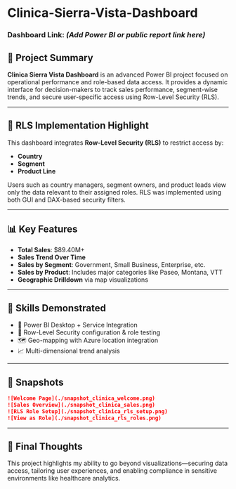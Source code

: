 # Clinica-Sierra-Vista-Dashboard

### Dashboard Link: *(Add Power BI or public report link here)*

## 🏥 Project Summary

**Clinica Sierra Vista Dashboard** is an advanced Power BI project focused on operational performance and role-based data access. It provides a dynamic interface for decision-makers to track sales performance, segment-wise trends, and secure user-specific access using Row-Level Security (RLS).

---

## 🔐 RLS Implementation Highlight

This dashboard integrates **Row-Level Security (RLS)** to restrict access by:

- **Country**
- **Segment**
- **Product Line**

Users such as country managers, segment owners, and product leads view only the data relevant to their assigned roles. RLS was implemented using both GUI and DAX-based security filters.

---

## 📊 Key Features

- **Total Sales**: $89.40M+
- **Sales Trend Over Time**
- **Sales by Segment**: Government, Small Business, Enterprise, etc.
- **Sales by Product**: Includes major categories like Paseo, Montana, VTT
- **Geographic Drilldown** via map visualizations

---

## 🧠 Skills Demonstrated

- 📌 Power BI Desktop + Service Integration
- 🔐 Row-Level Security configuration & role testing
- 🗺 Geo-mapping with Azure location integration
- 📈 Multi-dimensional trend analysis

---

## 📸 Snapshots

```markdown
![Welcome Page](./snapshot_clinica_welcome.png)
![Sales Overview](./snapshot_clinica_sales.png)
![RLS Role Setup](./snapshot_clinica_rls_setup.png)
![View as Role](./snapshot_clinica_rls_roles.png)
```

---

## 🧭 Final Thoughts

This project highlights my ability to go beyond visualizations—securing data access, tailoring user experiences, and enabling compliance in sensitive environments like healthcare analytics.

